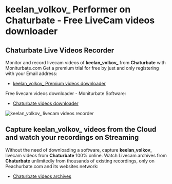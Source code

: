 # keelan_volkov_ Performer on Chaturbate - Free LiveCam videos downloader

## Chaturbate Live Videos Recorder

Monitor and record livecam videos of **keelan_volkov_** from **Chaturbate** with Moniturbate.com
Get a premium trial for free by just and only registering with your Email address:
* [keelan_volkov_ Premium videos downloader](https://moniturbate.com/request-demo-licence-key.html)

Free livecam videos downloader - Moniturbate Software:
* [Chaturbate videos downloader](https://moniturbate.com/moniturbate-download-software.html)

![keelan_volkov_ livecam videos recorder](https://peachurnet.com/templates/moniturbate-software.png)


## Capture keelan_volkov_ videos from the Cloud and watch your recordings on Streaming

Without the need of downloading a software, capture **keelan_volkov_** livecam videos from **Chaturbate** 100% online.
Watch Livecam archives from **Chaturbate** unlimitedly from thousands of existing recordings, only on Peachurbate.com and its websites network:
* [Chaturbate videos archives](https://peachurnet.com/)